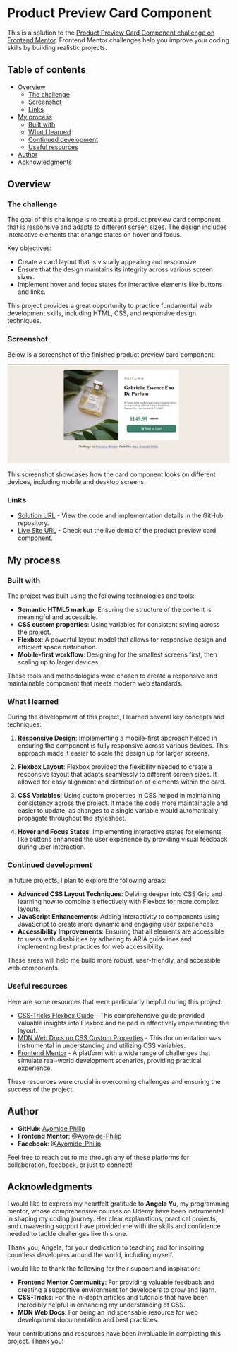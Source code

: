 # Product Preview Card Component

This is a solution to the [Product Preview Card Component challenge on Frontend Mentor](https://www.frontendmentor.io). Frontend Mentor challenges help you improve your coding skills by building realistic projects.

## Table of contents

- [Overview](#overview)
  - [The challenge](#the-challenge)
  - [Screenshot](#screenshot)
  - [Links](#links)
- [My process](#my-process)
  - [Built with](#built-with)
  - [What I learned](#what-i-learned)
  - [Continued development](#continued-development)
  - [Useful resources](#useful-resources)
- [Author](#author)
- [Acknowledgments](#acknowledgments)

## Overview

### The challenge

The goal of this challenge is to create a product preview card component that is responsive and adapts to different screen sizes. The design includes interactive elements that change states on hover and focus.

Key objectives:
- Create a card layout that is visually appealing and responsive.
- Ensure that the design maintains its integrity across various screen sizes.
- Implement hover and focus states for interactive elements like buttons and links.

This project provides a great opportunity to practice fundamental web development skills, including HTML, CSS, and responsive design techniques.

### Screenshot

Below is a screenshot of the finished product preview card component:

![Product Preview Card Screenshot](https://github.com/Ayomide-Philip/product-preview-card-component-main/blob/8c147f016d47a3c285b0f7a9c759dc035cb66d9c/Screenshot%202024-08-04%20233442.png)

This screenshot showcases how the card component looks on different devices, including mobile and desktop screens.

### Links

- [Solution URL](https://github.com/Ayomide-Philip/product-preview-card-component-main) - View the code and implementation details in the GitHub repository.
- [Live Site URL](https://ayomide-philip.github.io/product-preview-card-component-main/) - Check out the live demo of the product preview card component.

## My process

### Built with

The project was built using the following technologies and tools:

- **Semantic HTML5 markup**: Ensuring the structure of the content is meaningful and accessible.
- **CSS custom properties**: Using variables for consistent styling across the project.
- **Flexbox**: A powerful layout model that allows for responsive design and efficient space distribution.
- **Mobile-first workflow**: Designing for the smallest screens first, then scaling up to larger devices.

These tools and methodologies were chosen to create a responsive and maintainable component that meets modern web standards.

### What I learned

During the development of this project, I learned several key concepts and techniques:

1. **Responsive Design**: Implementing a mobile-first approach helped in ensuring the component is fully responsive across various devices. This approach made it easier to scale the design up for larger screens.

2. **Flexbox Layout**: Flexbox provided the flexibility needed to create a responsive layout that adapts seamlessly to different screen sizes. It allowed for easy alignment and distribution of elements within the card.

3. **CSS Variables**: Using custom properties in CSS helped in maintaining consistency across the project. It made the code more maintainable and easier to update, as changes to a single variable would automatically propagate throughout the stylesheet.

4. **Hover and Focus States**: Implementing interactive states for elements like buttons enhanced the user experience by providing visual feedback during user interaction.

### Continued development

In future projects, I plan to explore the following areas:

- **Advanced CSS Layout Techniques**: Delving deeper into CSS Grid and learning how to combine it effectively with Flexbox for more complex layouts.
- **JavaScript Enhancements**: Adding interactivity to components using JavaScript to create more dynamic and engaging user experiences.
- **Accessibility Improvements**: Ensuring that all elements are accessible to users with disabilities by adhering to ARIA guidelines and implementing best practices for web accessibility.

These areas will help me build more robust, user-friendly, and accessible web components.

### Useful resources

Here are some resources that were particularly helpful during this project:

- [CSS-Tricks Flexbox Guide](https://css-tricks.com/snippets/css/a-guide-to-flexbox/) - This comprehensive guide provided valuable insights into Flexbox and helped in effectively implementing the layout.
- [MDN Web Docs on CSS Custom Properties](https://developer.mozilla.org/en-US/docs/Web/CSS/Using_CSS_custom_properties) - This documentation was instrumental in understanding and utilizing CSS variables.
- [Frontend Mentor](https://www.frontendmentor.io) - A platform with a wide range of challenges that simulate real-world development scenarios, providing practical experience.

These resources were crucial in overcoming challenges and ensuring the success of the project.

## Author

- **GitHub**: [Ayomide Philip](https://github.com/Ayomide-Philip)
- **Frontend Mentor**: [@Ayomide-Philip](https://www.frontendmentor.io/profile/Ayomide-Philip)
- **Facebook**: [@Ayomide_Philip](https://facebook.com/ayo.areo.90)

Feel free to reach out to me through any of these platforms for collaboration, feedback, or just to connect!

## Acknowledgments

I would like to express my heartfelt gratitude to **Angela Yu**, my programming mentor, whose comprehensive courses on Udemy have been instrumental in shaping my coding journey. Her clear explanations, practical projects, and unwavering support have provided me with the skills and confidence needed to tackle challenges like this one.

Thank you, Angela, for your dedication to teaching and for inspiring countless developers around the world, including myself.

I would like to thank the following for their support and inspiration:

- **Frontend Mentor Community**: For providing valuable feedback and creating a supportive environment for developers to grow and learn.
- **CSS-Tricks**: For the in-depth articles and tutorials that have been incredibly helpful in enhancing my understanding of CSS.
- **MDN Web Docs**: For being an indispensable resource for web development documentation and best practices.

Your contributions and resources have been invaluable in completing this project. Thank you!
